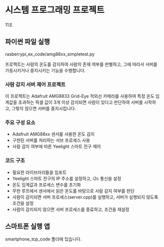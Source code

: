 # 시스템 프로그래밍 프로젝트

11조

## 파이썬 파일 실행
rasberrypi_ex_code/amg88xx_simpletest.py

프로젝트는 사람의 온도를 감지하여 사람의 존재 여부를 판별하고, 
그에 따라서 서버를 가동시키거나 중지시키는 기능을 수행합니다.

### 사람 감지 서버 제어 프로젝트
이 프로젝트는 Adafruit AMG8833 Grid-Eye 적외선 카메라를 사용하여 
특정 온도 임계값을 초과하는 픽셀 값이 3개 이상 감지되면 사람이 있다고 판단하여 
서버를 시작하고, 그렇지 않으면 서버를 중지시킵니다.

### 주요 구성 요소
- Adafruit AMG88xx 센서를 사용한 온도 감지
- 구현된 서버를 처리하는 서브 프로세스 사용
- 사람 감지 여부에 따른 Yeelight 스마트 전구 제어

### 코드 구조
- 필요한 라이브러리들을 임포트
- Yeelight 스마트 전구의 IP 주소를 설정하고, i2c 통신을 설정
- 온도 임계값과 프로세스 변수를 초기화
- 무한 루프에서 센서에서 읽은 온도를 바탕으로 사람 감지 여부를 판단
- 사람이 감지되면 서버 프로세스(server.cpp)를 실행하고, 서버가 실행되지 않도록 조건을 설정
- 사람이 감지되지 않으면 서버 프로세스를 종료하고, 조건을 재설정

## 스마트폰 실행 앱 
smartphone_tcp_code 폴더에 있습니다.
